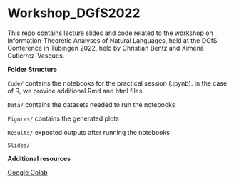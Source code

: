 # Workshop_DGfS2022

This repo contains lecture slides and code related to the workshop on Information-Theoretic Analyses of Natural Languages, held at the DGfS Conference in Tübingen 2022, held by Christian Bentz and Ximena Gutierrez-Vasques. 

**Folder Structure**


`Code/` contains the notebooks for the practical session (.ipynb). In the case of R, we provide additional.Rmd and html files

`Data/` contains the datasets needed to run the notebooks

`Figures/` contains the generated plots 

`Results/` expected outputs after running the notebooks

`Slides/`



**Additional resources**

[Google Colab](https://colab.research.google.com/)
